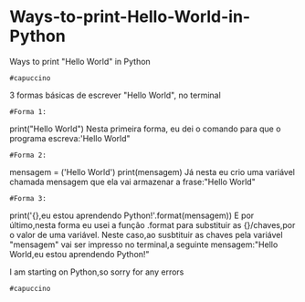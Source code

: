 # Ways-to-print-Hello-World-in-Python
Ways to print "Hello World" in Python

    #capuccino
3 formas básicas de escrever "Hello World", no terminal

    #Forma 1:
print("Hello World")
Nesta primeira forma, eu dei o comando para que o programa escreva:'Hello World"

    #Forma 2:
mensagem = ('Hello World')
print(mensagem)
Já nesta eu crio uma variável chamada mensagem que ela vai armazenar a frase:"Hello World"

    #Forma 3:
print('{},eu estou aprendendo Python!'.format(mensagem))
E por último,nesta forma eu usei a função .format para substituir as {}/chaves,por
o valor de uma variável. Neste caso,ao susbtituir as chaves pela variável "mensagem"
vai ser impresso no terminal,a seguinte mensagem:"Hello World,eu estou aprendendo Python!"


I am starting on Python,so sorry for any errors


    #capuccino
